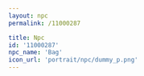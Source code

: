 ```yaml
---
layout: npc
permalink: /11000287

title: Npc
id: '11000287'
npc_name: 'Bag'
icon_url: 'portrait/npc/dummy_p.png'
---
```

